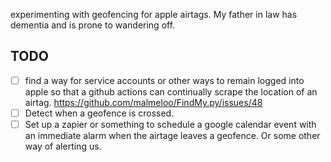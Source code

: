 experimenting with geofencing for apple airtags.
My father in law has dementia and is prone to wandering off.

## TODO
- [ ] find a way for service accounts or other ways to remain logged into apple
      so that a github actions can continually scrape the location of an airtag.
      https://github.com/malmeloo/FindMy.py/issues/48
- [ ] Detect when a geofence is crossed.
- [ ] Set up a zapier or something to schedule a google calendar event with an
      immediate alarm when the airtage leaves a geofence. Or some other way of
      alerting us.